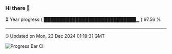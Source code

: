 ### Hi there 👋

⏳ Year progress { █████████████████████████████▁ } 97.56 %

---

⏰ Updated on Mon, 23 Dec 2024 01:19:31 GMT

![Progress Bar CI](https://github.com/liununu/liununu/workflows/Progress%20Bar%20CI/badge.svg)
